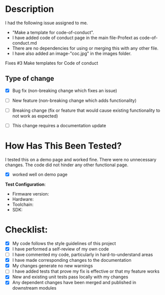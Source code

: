 # Description

I had the following issue assigned to me.

- "Make a template for code-of-conduct".
- I have added code of conduct page in the main file-Profext as code-of-conduct.md
- There are no dependencies for using or merging  this with any other file.
- I have also added an image-"coc.jpg" in the images folder.


Fixes #3 Make templates for Code of conduct

## Type of change

- [x] Bug fix (non-breaking change which fixes an issue)
- [ ] New feature (non-breaking change which adds functionality)
- [ ] Breaking change (fix or feature that would cause existing functionality to not work as expected)
- [ ] This change requires a documentation update


# How Has This Been Tested?

I tested this on a demo page and worked fine. There were no unnecessary changes. The code did not hinder any other functional page.

- [x] worked well on demo page

**Test Configuration**:
* Firmware version: 
* Hardware:
* Toolchain:
* SDK:

# Checklist:

- [x] My code follows the style guidelines of this project
- [x] I have performed a self-review of my own code
- [ ] I have commented my code, particularly in hard-to-understand areas
- [x] I have made corresponding changes to the documentation
- [x] My changes generate no new warnings
- [ ] I have added tests that prove my fix is effective or that my feature works
- [x] New and existing unit tests pass locally with my changes
- [x] Any dependent changes have been merged and published in downstream modules
